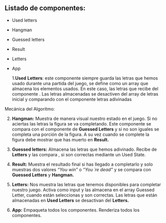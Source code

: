 ## Listado de componentes:

- Used letters
- Hangman
- Guessed letters
- Result
- Letters
- App

  1.**Used** **Letters**: este componente siempre guarda las letras que hemos usado durante una partida del juego, se define como un array que almacena los elementos usados. En este caso, las letras que recibe del componente . Las letras almacenadas se desactiven del array de letras inicial y comparando con el componente letras adivinadas

Mecánica del Algoritmo:

2. **Hangman:** Muestra de manera visual nuestro estado en el juego. Si no aciertas las letras la figura se va completando. Este componente se compara con el componente de **Guessed Letters** y si no son iguales se completa una porción de la figura. A su vez cuando se complete la figura debe mostrar que has muerto en **Result.**

3. **Guessed letters:** Almacena las letras que hemos adivinado. Recibe de **Letters** y las compara , si son correctas mediante un Used State.

4. **Result:** Muestra el resultado final si has llegado a completarlo y solo muestras dos valores _“You win”_ o _“You ´re dead”_ y se compara con **Guessed Letters** y **Hangman.**

5. **Letters:** Nos muestra las letras que tenemos disponibles para completar nuestro juego. Activa como input y las almacena en el array Guessed Letter, cuando están seleccionas y son correctas. Las letras que están almacenadas en **Used Letters** se desactivan del **Letters.**

6. **App:** Empaqueta todos los componentes. Renderiza todos los componentes.
